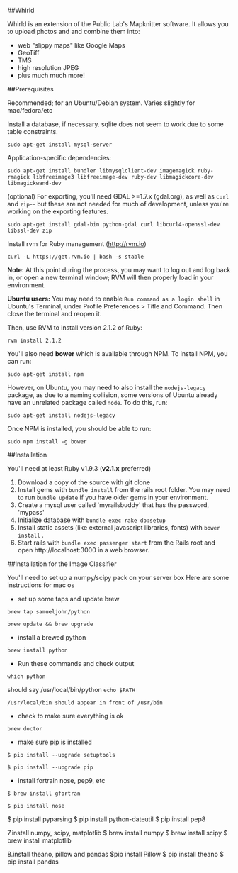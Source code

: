 ##Whirld


Whirld is an extension of the Public Lab's Mapknitter software. It allows you
to upload photos and and combine them into:

* web "slippy maps" like Google Maps
* GeoTiff
* TMS
* high resolution JPEG
* plus much much more!

##Prerequisites

Recommended; for an Ubuntu/Debian system. Varies slightly for mac/fedora/etc

Install a database, if necessary. sqlite does not seem to work due to some table constraints.

`sudo apt-get install mysql-server`

Application-specific dependencies:

`sudo apt-get install bundler libmysqlclient-dev imagemagick ruby-rmagick libfreeimage3 libfreeimage-dev ruby-dev libmagickcore-dev libmagickwand-dev`

(optional) For exporting, you'll need GDAL >=1.7.x (gdal.org), as well as `curl` and `zip`-- but these are not needed for much of development, unless you're working on the exporting features.

`sudo apt-get install gdal-bin python-gdal curl libcurl4-openssl-dev libssl-dev zip`

Install rvm for Ruby management (http://rvm.io)

`curl -L https://get.rvm.io | bash -s stable`

**Note:** At this point during the process, you may want to log out and log back in, or open a new terminal window; RVM will then properly load in your environment.

**Ubuntu users:** You may need to enable `Run command as a login shell` in Ubuntu's Terminal, under Profile Preferences > Title and Command. Then close the terminal and reopen it.

Then, use RVM to install version 2.1.2 of Ruby:

`rvm install 2.1.2`

You'll also need **bower** which is available through NPM. To install NPM, you can run:

`sudo apt-get install npm`

However, on Ubuntu, you may need to also install the `nodejs-legacy` package, as due to a naming collision, some versions of Ubuntu already have an unrelated package called `node`. To do this, run:

`sudo apt-get install nodejs-legacy`

Once NPM is installed, you should be able to run:

`sudo npm install -g bower`

##Installation

You'll need at least Ruby v1.9.3 (**v2.1.x** preferred)

1. Download a copy of the source with git clone
2. Install gems with `bundle install` from the rails root folder. You may need to run `bundle update` if you have older gems in your environment.
3. Create a mysql user called 'myrailsbuddy' that has the password, 'mypass'
5. Initialize database with `bundle exec rake db:setup`
7. Install static assets (like external javascript libraries, fonts) with `bower install` .
8. Start rails with `bundle exec passenger start` from the Rails root and open http://localhost:3000 in a web browser.

##Installation for the Image Classifier

You'll need to set up a numpy/scipy pack on your server box
Here are some instructions for mac os

* set up some taps and update brew

`brew tap samueljohn/python`

`brew update && brew upgrade`

* install a brewed python

`brew install python`

* Run these commands and check output

`which python`

 should say /usr/local/bin/python
`echo $PATH`

`/usr/local/bin should appear in front of /usr/bin`

* check to make sure everything is ok

`brew doctor`

* make sure pip is installed

`$ pip install --upgrade setuptools`

`$ pip install --upgrade pip`

* install fortrain nose, pep9, etc

`$ brew install gfortran`

`$ pip install nose`

$ pip install pyparsing
$ pip install python-dateutil
$ pip install pep8

7.install numpy, scipy, matplotlib
$ brew install numpy
$ brew install scipy
$ brew install matplotlib

8.install theano, pillow and pandas
$pip install Pillow
$ pip install theano
$ pip install pandas
